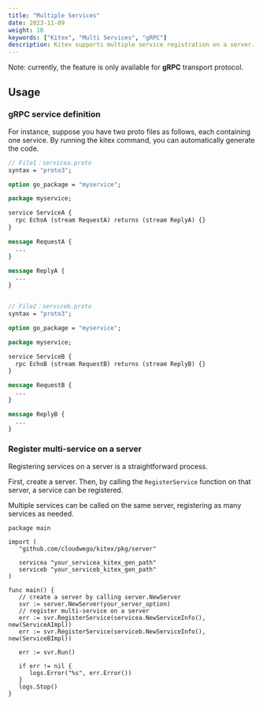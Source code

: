 ```yaml
---
title: "Multiple Services"
date: 2023-11-09
weight: 10
keywords: ["Kitex", "Multi Services", "gRPC"]
description: Kitex supports multiple service registration on a server.
---
```


Note: currently, the feature is only available for **gRPC** transport protocol.

## Usage

### gRPC service definition
For instance, suppose you have two proto files as follows, each containing one service.
By running the kitex command, you can automatically generate the code.

```protobuf
// File1：servicea.proto
syntax = "proto3";

option go_package = "myservice";

package myservice;

service ServiceA {
  rpc EchoA (stream RequestA) returns (stream ReplyA) {}
}

message RequestA {
  ...
}

message ReplyA {
  ...
}


// File2：serviceb.proto
syntax = "proto3";

option go_package = "myservice";

package myservice;

service ServiceB {
  rpc EchoB (stream RequestB) returns (stream ReplyB) {}
}

message RequestB {
  ...
}

message ReplyB {
  ...
}
```

### Register multi-service on a server

Registering services on a server is a straightforward process.

First, create a server. Then, by calling the `RegisterService` function on that server, a service can be registered.

Multiple services can be called on the same server, registering as many services as needed.

```golang
package main

import (
   "github.com/cloudwego/kitex/pkg/server"

   servicea "your_servicea_kitex_gen_path"
   serviceb "your_serviceb_kitex_gen_path"
)

func main() {
   // create a server by calling server.NewServer
   svr := server.NewServer(your_server_option)
   // register multi-service on a server
   err := svr.RegisterService(servicea.NewServiceInfo(), new(ServiceAImpl))
   err := svr.RegisterService(serviceb.NewServiceInfo(), new(ServiceBImpl))

   err := svr.Run()

   if err != nil {
      logs.Error("%s", err.Error())
   }
   logs.Stop()
}
```
